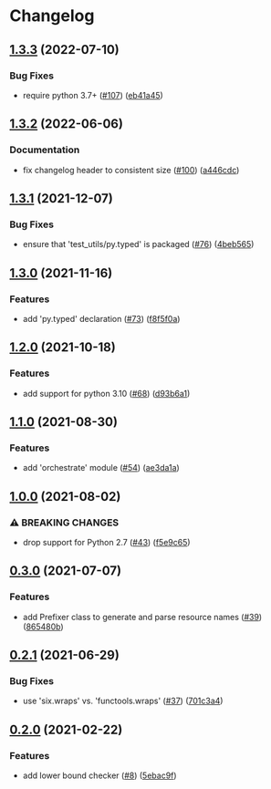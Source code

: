 # Changelog

## [1.3.3](https://github.com/googleapis/python-test-utils/compare/v1.3.2...v1.3.3) (2022-07-10)


### Bug Fixes

* require python 3.7+ ([#107](https://github.com/googleapis/python-test-utils/issues/107)) ([eb41a45](https://github.com/googleapis/python-test-utils/commit/eb41a4549c218f3bed3f57acc78872ae0d0bf2bf))

## [1.3.2](https://github.com/googleapis/python-test-utils/compare/v1.3.1...v1.3.2) (2022-06-06)


### Documentation

* fix changelog header to consistent size ([#100](https://github.com/googleapis/python-test-utils/issues/100)) ([a446cdc](https://github.com/googleapis/python-test-utils/commit/a446cdcb4b9e32c7066da82e2e6cae4a6210d85a))

## [1.3.1](https://www.github.com/googleapis/python-test-utils/compare/v1.3.0...v1.3.1) (2021-12-07)


### Bug Fixes

* ensure that 'test_utils/py.typed' is packaged ([#76](https://www.github.com/googleapis/python-test-utils/issues/76)) ([4beb565](https://www.github.com/googleapis/python-test-utils/commit/4beb565a4063cb462dc44e469fb91212607016f3))

## [1.3.0](https://www.github.com/googleapis/python-test-utils/compare/v1.2.0...v1.3.0) (2021-11-16)


### Features

* add 'py.typed' declaration ([#73](https://www.github.com/googleapis/python-test-utils/issues/73)) ([f8f5f0a](https://www.github.com/googleapis/python-test-utils/commit/f8f5f0a194b2420b2fee1cf88ac50220d3ba1538))

## [1.2.0](https://www.github.com/googleapis/python-test-utils/compare/v1.1.0...v1.2.0) (2021-10-18)


### Features

* add support for python 3.10 ([#68](https://www.github.com/googleapis/python-test-utils/issues/68)) ([d93b6a1](https://www.github.com/googleapis/python-test-utils/commit/d93b6a11e3bfade2b29ab90ed3bc2c384beb01cd))

## [1.1.0](https://www.github.com/googleapis/python-test-utils/compare/v1.0.0...v1.1.0) (2021-08-30)


### Features

* add 'orchestrate' module ([#54](https://www.github.com/googleapis/python-test-utils/issues/54)) ([ae3da1a](https://www.github.com/googleapis/python-test-utils/commit/ae3da1ab4e7cbf268d6dce60cb467ca7ed6c2c89))

## [1.0.0](https://www.github.com/googleapis/python-test-utils/compare/v0.3.0...v1.0.0) (2021-08-02)


### ⚠ BREAKING CHANGES

* drop support for Python 2.7 ([#43](https://www.github.com/googleapis/python-test-utils/issues/43)) ([f5e9c65](https://www.github.com/googleapis/python-test-utils/commit/f5e9c6535481e1ed70fa5e356668e5b0695481e0))

## [0.3.0](https://www.github.com/googleapis/python-test-utils/compare/v0.2.1...v0.3.0) (2021-07-07)


### Features

* add Prefixer class to generate and parse resource names ([#39](https://www.github.com/googleapis/python-test-utils/issues/39)) ([865480b](https://www.github.com/googleapis/python-test-utils/commit/865480b5f62bf0db3b14000019a276aea102299d))

## [0.2.1](https://www.github.com/googleapis/python-test-utils/compare/v0.2.0...v0.2.1) (2021-06-29)


### Bug Fixes

* use 'six.wraps' vs. 'functools.wraps' ([#37](https://www.github.com/googleapis/python-test-utils/issues/37)) ([701c3a4](https://www.github.com/googleapis/python-test-utils/commit/701c3a41fcf0a63c2b8b689493fa2ae21304511b))

## [0.2.0](https://www.github.com/googleapis/python-test-utils/compare/v0.1.0...v0.2.0) (2021-02-22)


### Features

* add lower bound checker ([#8](https://www.github.com/googleapis/python-test-utils/issues/8)) ([5ebac9f](https://www.github.com/googleapis/python-test-utils/commit/5ebac9fb0ad005f8ea947c14dfca6de3c0d2cac9))
